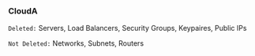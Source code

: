 


### CloudA
`Deleted:` Servers, Load Balancers, Security Groups, Keypaires, Public IPs

`Not Deleted:` Networks, Subnets, Routers

